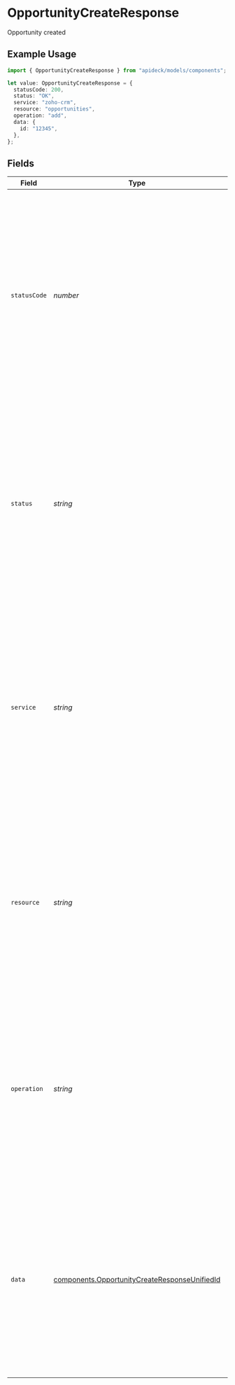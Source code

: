 # OpportunityCreateResponse

Opportunity created

## Example Usage

```typescript
import { OpportunityCreateResponse } from "apideck/models/components";

let value: OpportunityCreateResponse = {
  statusCode: 200,
  status: "OK",
  service: "zoho-crm",
  resource: "opportunities",
  operation: "add",
  data: {
    id: "12345",
  },
};
```

## Fields

| Field                                                                                                                                                                                                                                                                                                                                                               | Type                                                                                                                                                                                                                                                                                                                                                                | Required                                                                                                                                                                                                                                                                                                                                                            | Description                                                                                                                                                                                                                                                                                                                                                         | Example                                                                                                                                                                                                                                                                                                                                                             |
| ------------------------------------------------------------------------------------------------------------------------------------------------------------------------------------------------------------------------------------------------------------------------------------------------------------------------------------------------------------------- | ------------------------------------------------------------------------------------------------------------------------------------------------------------------------------------------------------------------------------------------------------------------------------------------------------------------------------------------------------------------- | ------------------------------------------------------------------------------------------------------------------------------------------------------------------------------------------------------------------------------------------------------------------------------------------------------------------------------------------------------------------- | ------------------------------------------------------------------------------------------------------------------------------------------------------------------------------------------------------------------------------------------------------------------------------------------------------------------------------------------------------------------- | ------------------------------------------------------------------------------------------------------------------------------------------------------------------------------------------------------------------------------------------------------------------------------------------------------------------------------------------------------------------- |
| `statusCode`                                                                                                                                                                                                                                                                                                                                                        | *number*                                                                                                                                                                                                                                                                                                                                                            | :heavy_check_mark:                                                                                                                                                                                                                                                                                                                                                  | The HTTP response status code returned by the server. This integer value indicates the result of the POST request to create a new opportunity. A status code of 201 signifies successful creation, confirming that the opportunity has been added to the CRM. This property is always included in the response to inform the client of the request's outcome.       | 200                                                                                                                                                                                                                                                                                                                                                                 |
| `status`                                                                                                                                                                                                                                                                                                                                                            | *string*                                                                                                                                                                                                                                                                                                                                                            | :heavy_check_mark:                                                                                                                                                                                                                                                                                                                                                  | The HTTP response status message accompanying the status code. This string provides a textual representation of the status code, such as 'Created' for a 201 status. It offers a human-readable explanation of the response outcome, helping developers understand the result of their API request. This property is always included in the response.               | OK                                                                                                                                                                                                                                                                                                                                                                  |
| `service`                                                                                                                                                                                                                                                                                                                                                           | *string*                                                                                                                                                                                                                                                                                                                                                            | :heavy_check_mark:                                                                                                                                                                                                                                                                                                                                                  | The Apideck ID of the service provider used for this operation. This string identifies which third-party service (e.g., Pipedrive) the opportunity was added to, especially useful when multiple integrations are active. It ensures that the response is correctly associated with the intended service provider, providing clarity in multi-service environments. | zoho-crm                                                                                                                                                                                                                                                                                                                                                            |
| `resource`                                                                                                                                                                                                                                                                                                                                                          | *string*                                                                                                                                                                                                                                                                                                                                                            | :heavy_check_mark:                                                                                                                                                                                                                                                                                                                                                  | The name of the unified API resource involved in the operation. This string indicates the specific resource type, such as 'opportunity', that was targeted by the POST request. It helps in identifying the context of the operation within the broader API ecosystem, ensuring that the response aligns with the expected resource type.                           | opportunities                                                                                                                                                                                                                                                                                                                                                       |
| `operation`                                                                                                                                                                                                                                                                                                                                                         | *string*                                                                                                                                                                                                                                                                                                                                                            | :heavy_check_mark:                                                                                                                                                                                                                                                                                                                                                  | The specific operation performed by the API, represented as a string. In this context, it denotes the 'opportunitiesAdd' operation, confirming the action taken by the API. This property helps in tracking and logging the type of operation executed, providing transparency and traceability for API consumers.                                                  | add                                                                                                                                                                                                                                                                                                                                                                 |
| `data`                                                                                                                                                                                                                                                                                                                                                              | [components.OpportunityCreateResponseUnifiedId](../../models/components/opportunitycreateresponseunifiedid.md)                                                                                                                                                                                                                                                      | :heavy_check_mark:                                                                                                                                                                                                                                                                                                                                                  | The 'data' object encapsulates the entire response payload for the newly created opportunity. It contains all relevant details about the opportunity that has been successfully added to the CRM system. This object is always included in the response to provide a structured format for accessing the opportunity's attributes.                                  |                                                                                                                                                                                                                                                                                                                                                                     |